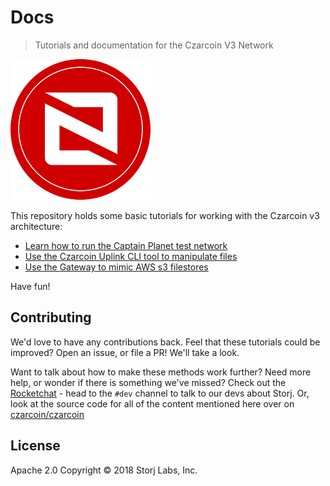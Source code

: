 # Docs

> Tutorials and documentation for the Czarcoin V3 Network

![logo](assets/czr.png)

This repository holds some basic tutorials for working with the Czarcoin v3 architecture:

- [Learn how to run the Captain Planet test network](test-network.md)
- [Use the Czarcoin Uplink CLI tool to manipulate files](uplink-cli.md)
- [Use the Gateway to mimic AWS s3 filestores](s3-gateway.md)

Have fun!

## Contributing

We'd love to have any contributions back. Feel that these tutorials could be improved? Open an issue, or file a PR! We'll take a look.

Want to talk about how to make these methods work further? Need more help, or wonder if there is something we've missed? Check out the [Rocketchat](https://community.czarcoin.org) - head to the `#dev` channel to talk to our devs about Storj. Or, look at the source code for all of the content mentioned here over on [czarcoin/czarcoin](https://github.com/czarcoin/czarcoin)

## License

Apache 2.0 Copyright © 2018 Storj Labs, Inc.
